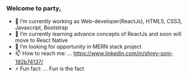 ### Welcome to party,

- 🔭 I’m currently working as Web-developer(ReactJs), HTML5, CSS3, Javascript, Bootstrap 
- 🌱 I’m currently learning advance concepts of ReactJs and soon will move to React Native
- 🤔 I’m looking for opportunity in MERN stack project
- 📫 How to reach me: ... https://www.linkedin.com/in/shrey-soni-192b74137/
- ⚡ Fun fact: ... Fun is the fact
